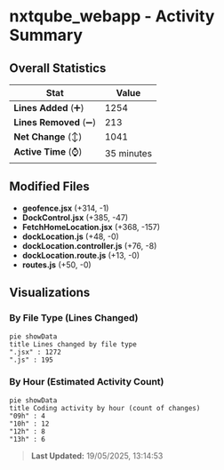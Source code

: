 # nxtqube_webapp - Activity Summary 

## Overall Statistics

| Stat                   | Value                                                             |
| ---------------------- | ----------------------------------------------------------------- |
| **Lines Added** (➕)   | 1254                                          |
| **Lines Removed** (➖) | 213                                        |
| **Net Change** (↕)    | 1041                |
| **Active Time** (⌚)   | 35 minutes |


## Modified Files
- **geofence.jsx** (+314, -1)
- **DockControl.jsx** (+385, -47)
- **FetchHomeLocation.jsx** (+368, -157)
- **dockLocation.js** (+48, -0)
- **dockLocation.controller.js** (+76, -8)
- **dockLocation.route.js** (+13, -0)
- **routes.js** (+50, -0)

## Visualizations

### By File Type (Lines Changed)

```mermaid
pie showData
title Lines changed by file type
".jsx" : 1272
".js" : 195
```

### By Hour (Estimated Activity Count)

```mermaid
pie showData
title Coding activity by hour (count of changes)
"09h" : 4
"10h" : 12
"12h" : 8
"13h" : 6
```


> **Last Updated:** 19/05/2025, 13:14:53